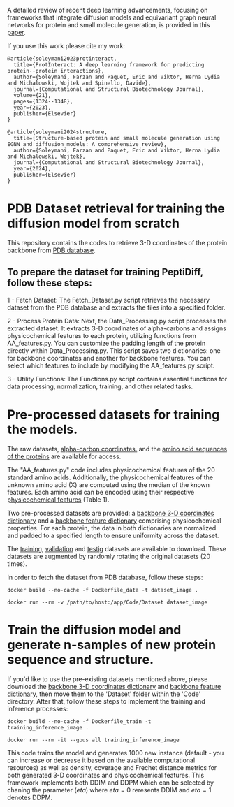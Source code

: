 A detailed review of recent deep learning advancements, focusing on frameworks that integrate diffusion models and equivariant graph neural networks for protein and small molecule generation, is provided in this [paper][10].

If you use this work please cite my work:

```
@article{soleymani2023protinteract,
  title={ProtInteract: A deep learning framework for predicting protein--protein interactions},
  author={Soleymani, Farzan and Paquet, Eric and Viktor, Herna Lydia and Michalowski, Wojtek and Spinello, Davide},
  journal={Computational and Structural Biotechnology Journal},
  volume={21},
  pages={1324--1348},
  year={2023},
  publisher={Elsevier}
}
```

```
@article{soleymani2024structure,
  title={Structure-based protein and small molecule generation using EGNN and diffusion models: A comprehensive review},
  author={Soleymani, Farzan and Paquet, Eric and Viktor, Herna Lydia and Michalowski, Wojtek},
  journal={Computational and Structural Biotechnology Journal},
  year={2024},
  publisher={Elsevier}
}
```

# PDB Dataset retrieval for training the diffusion model from scratch
This repository contains the codes to retrieve 3-D coordinates of the protein backbone from [PDB database][1]. 
## To prepare the dataset for training PeptiDiff, follow these steps:

1 - Fetch Dataset: The Fetch_Dataset.py script retrieves the necessary dataset from the PDB database and extracts the files into a specified folder.

2 - Process Protein Data: Next, the Data_Processing.py script processes the extracted dataset. It extracts 3-D coordinates of alpha-carbons and assigns physicochemical features to each protein, utilizing functions from AA_features.py. You can customize the padding length of the protein directly within Data_Processing.py. This script saves two dictionaries: one for backbone coordinates and another for backbone features. You can select which features to include by modifying the AA_features.py script.

3 - Utility Functions: The Functions.py script contains essential functions for data processing, normalization, training, and other related tasks.

# Pre-processed datasets for training the models.

The raw datasets, [alpha-carbon coordinates.][2] and the [amino acid sequences of the proteins][3] are available for access.
 
The "AA_features.py" code includes physicochemical features of the 20 standard amino acids. Additionally, the physicochemical features of the unknown amino acid (X) are computed using the median of the known features. Each amino acid can be encoded using their respective [physicochemical features][4] (Table 1). 

Two pre-processed datasets are provided: a [backbone 3-D coordinates dictionary][5] and a [backbone feature dictionary][6] comprising physicochemical properties. For each protein, the data in both dictionaries are normalized and padded to a specified length to ensure uniformity across the dataset.

The [training][7], [validation][8] and [testig][9] datasets are available to download. These datasets are augmented by randomly rotating the original datasets (20 times). 


In order to fetch the dataset from PDB database, follow these steps:

```
docker build --no-cache -f Dockerfile_data -t dataset_image .
```
```
docker run --rm -v /path/to/host:/app/Code/Dataset dataset_image
```
# Train the diffusion model and generate n-samples of new protein sequence and structure.

If you'd like to use the pre-existing datasets mentioned above, please download the [backbone 3-D coordinates dictionary][5] and [backbone feature dictionary][6], then move them to the 'Dataset' folder within the 'Code' directory. After that, follow these steps to implement the training and inference processes:


```
docker build --no-cache -f Dockerfile_train -t training_inference_image .
```

```
docker run --rm -it --gpus all training_inference_image
```

This code trains the model and generates 1000 new instance (default - you can increase or decrease it based on the available computational resources) as well as density, coverage and Frechet distance metrics for both generated 3-D coordinates and physicochemical features. This framework implements both DDIM and DDPM which can be selected by chaning the parameter ($eta$) where $eta = 0$ reresents DDIM and $eta = 1$ denotes DDPM.





[1]: https://files.wwpdb.org/pub/pdb/data/biounit/PDB/divided/

[2]: https://uottawa-my.sharepoint.com/personal/fsole078_uottawa_ca/_layouts/15/guestaccess.aspx?share=ERw4N-f4U6BNutxBZ67JtbUBF29r45VJifBIzTVFaCvcew&e=79FvMR

[3]: https://uottawa-my.sharepoint.com/personal/fsole078_uottawa_ca/_layouts/15/guestaccess.aspx?share=Eescxh5uKtRGtBtdVZ7BSc8BGGvR9GXhhaw_2mKNKMQtzg&e=EpZjyQ

[4]: https://www.sciencedirect.com/science/article/pii/S2001037023000296

[5]: https://uottawa-my.sharepoint.com/personal/fsole078_uottawa_ca/_layouts/15/guestaccess.aspx?share=EaL9M84AeBlJrGhWozXEIMMBrVWLzDBBrYXpD_mJeFqDfg&e=LHQheE

[6]: https://uottawa-my.sharepoint.com/personal/fsole078_uottawa_ca/_layouts/15/guestaccess.aspx?share=EWajMPllOqRDuOFgfvucGREBJApruAi07NXg6VmuXnYX3g&e=ieN7SJ

[7]: https://uottawa-my.sharepoint.com/personal/fsole078_uottawa_ca/_layouts/15/guestaccess.aspx?share=Efrj4s-s7IhHmRmQJahgGUAB3c7AWxCB3LH2sPDcGZqtNw&e=xDl7Hg

[8]: https://uottawa-my.sharepoint.com/personal/fsole078_uottawa_ca/_layouts/15/guestaccess.aspx?share=ERI8YR-laKVEtW75QRXNkCwBtPkJdPAVOjir-eAEXBQPVg&e=1VsVKC

[9]: https://uottawa-my.sharepoint.com/personal/fsole078_uottawa_ca/_layouts/15/guestaccess.aspx?share=ESUT9WMvnnlNjGP3QUqFl1YBKZPS4eEobvftjXk4p0BiRA&e=JbR2j3

[10]: https://www.sciencedirect.com/science/article/pii/S2001037024002228
